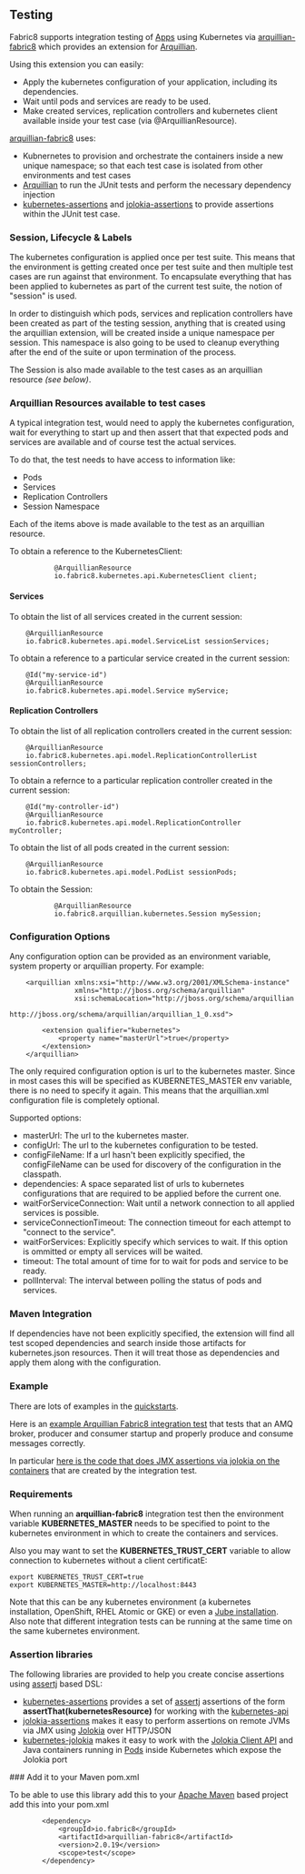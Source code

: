 ## Testing

Fabric8 supports integration testing of [Apps](apps.html) using Kubernetes via [arquillian-fabric8](https://github.com/fabric8io/fabric8/tree/master/components/arquillian-fabric8) which provides an extension for [Arquillian](http://arquillian.org/).

Using this extension you can easily:

* Apply the kubernetes configuration of your application, including its dependencies.
* Wait until pods and services are ready to be used.
* Make created services, replication controllers and kubernetes client available inside your test case (via @ArquillianResource).

[arquillian-fabric8](https://github.com/fabric8io/fabric8/tree/master/components/arquillian-fabric8) uses:

* Kubnernetes to provision and orchestrate the containers inside a new unique namespace; so that each test case is isolated from other environments and test cases
* [Arquillian](http://arquillian.org/) to run the JUnit tests and perform the necessary dependency injection
* [kubernetes-assertions](https://github.com/fabric8io/fabric8/tree/master/components/kubernetes-assertions) and [jolokia-assertions](https://github.com/fabric8io/fabric8/tree/master/components/jolokia-assertions) to provide assertions within the JUnit test case.

### Session, Lifecycle &amp; Labels

The kubernetes configuration is applied once per test suite. This means that the environment is getting created once per test suite and then multiple test cases are run against that environment.
To encapsulate everything that has been applied to kubernetes as part of the current test suite, the notion of "session" is used.

In order to distinguish which pods, services and replication controllers have been created as part of the testing session, anything that is created using the arquillian extension, will be created inside a unique namespace per session.
This namespace is also going to be used to cleanup everything after the end of the suite or upon termination of the process.

The Session is also made available to the test cases as an arquillian resource _(see below)_.


### Arquillian Resources available to test cases

A typical integration test, would need to apply the kubernetes configuration, wait for everything to start up and then assert that that expected pods and services are available and of course test the actual services.

To do that, the test needs to have access to information like:

* Pods
* Services
* Replication Controllers
* Session Namespace

Each of the items above is made available to the test as an arquillian resource. 


To obtain a reference to the KubernetesClient:

               @ArquillianResource
               io.fabric8.kubernetes.api.KubernetesClient client;

#### Services

To obtain the list of all services created in the current session:

        @ArquillianResource
        io.fabric8.kubernetes.api.model.ServiceList sessionServices;


To obtain a reference to a particular service created in the current session:


        @Id("my-service-id")
        @ArquillianResource
        io.fabric8.kubernetes.api.model.Service myService;

#### Replication Controllers


To obtain the list of all replication controllers created in the current session:

        @ArquillianResource
        io.fabric8.kubernetes.api.model.ReplicationControllerList sessionControllers;

To obtain a refernce to a particular replication controller created in the current session:


        @Id("my-controller-id")
        @ArquillianResource
        io.fabric8.kubernetes.api.model.ReplicationController myController;
        

To obtain the list of all pods created in the current session:
      
        @ArquillianResource
        io.fabric8.kubernetes.api.model.PodList sessionPods;
        
To obtain the Session:

               @ArquillianResource
               io.fabric8.arquillian.kubernetes.Session mySession;
        
### Configuration Options

Any configuration option can be provided as an environment variable, system property or arquillian property. 
For example:
        
        <arquillian xmlns:xsi="http://www.w3.org/2001/XMLSchema-instance"
                    xmlns="http://jboss.org/schema/arquillian"
                    xsi:schemaLocation="http://jboss.org/schema/arquillian
                    http://jboss.org/schema/arquillian/arquillian_1_0.xsd">
                    
            <extension qualifier="kubernetes">
                <property name="masterUrl">true</property>
            </extension>
        </arquillian>

The only required configuration option is url to the kubernetes master. Since in most cases this will be specified as KUBERNETES_MASTER env variable, there is no need
to specify it again. 
This means that the arquillian.xml configuration file is completely optional.
        
Supported options:
        
* masterUrl: The url to the kubernetes master.
* configUrl: The url to the kubernetes configuration to be tested.
* configFileName: If a url hasn't been explicitly specified, the configFileName can be used for discovery of the configuration in the classpath.
* dependencies: A space separated list of urls to kubernetes configurations that are required to be applied before the current one.
* waitForServiceConnection: Wait until a network connection to all applied services is possible.
* serviceConnectionTimeout: The connection timeout for each attempt to "connect to the service".
* waitForServices: Explicitly specify which services to wait. If this option is ommitted or empty all services will be waited.
* timeout: The total amount of time for to wait for pods and service to be ready.
* pollInterval: The interval between polling the status of pods and services.


### Maven Integration

If dependencies have not been explicitly specified, the extension will find all test scoped dependencies and search inside those artifacts for kubernetes.json resources.
Then it will treat those as dependencies and apply them along with the configuration.


### Example

There are lots of examples in the [quickstarts](http://fabric8.io/v2/quickstarts.html).

Here is an [example Arquillian Fabric8 integration test](https://github.com/fabric8io/fabric8/blob/master/itests/src/test/java/io/fabric8/itests/BrokerProducerConsumerIT.java#L57) that tests that an AMQ broker, producer and consumer startup and properly produce and consume messages correctly.

In particular [here is the code that does JMX assertions via jolokia on the containers](https://github.com/fabric8io/fabric8/blob/master/itests/src/test/java/io/fabric8/itests/BrokerProducerConsumerIT.java#L74) that are created by the integration test.

### Requirements

When running an **arquillian-fabric8** integration test then the environment variable **KUBERNETES_MASTER** needs to be specified to point to the kubernetes environment in which to create the containers and services.

Also you may want to set the **KUBERNETES_TRUST_CERT** variable to allow connection to kubernetes without a client certificatE:

    export KUBERNETES_TRUST_CERT=true
    export KUBERNETES_MASTER=http://localhost:8443

Note that this can be any kubernetes environment (a kubernetes installation, OpenShift, RHEL Atomic or GKE) or even a [Jube installation](http://fabric8.io/jube/getStarted.html). Also note that different integration tests can be running at the same time on the same kubernetes environment.

### Assertion libraries

The following libraries are provided to help you create concise assertions using [assertj](http://joel-costigliola.github.io/assertj/) based DSL:

 * [kubernetes-assertions](https://github.com/fabric8io/fabric8/tree/master/components/kubernetes-assertions) provides a set of [assertj](http://joel-costigliola.github.io/assertj/) assertions of the form **assertThat(kubernetesResource)** for working with the [kubernetes-api](https://github.com/fabric8io/fabric8/tree/master/components/kubernetes-api)
 * [jolokia-assertions](https://github.com/fabric8io/fabric8/tree/master/components/jolokia-assertions) makes it easy to perform assertions on remote JVMs via JMX using  [Jolokia](http://jolokia.org/) over HTTP/JSON
 * [kubernetes-jolokia](https://github.com/fabric8io/fabric8/tree/master/components/kubernetes-jolokia) makes it easy to work with the [Jolokia Client API](http://jolokia.org/reference/html/clients.html#client-java) and Java containers running in [Pods](http://fabric8.io/v2/pods.html) inside Kubernetes which expose the Jolokia port

### Add it to your Maven pom.xml

To be able to use this library add this to your [Apache Maven](http://maven.apache.org/) based project add this into your pom.xml

            <dependency>
                <groupId>io.fabric8</groupId>
                <artifactId>arquillian-fabric8</artifactId>
                <version>2.0.19</version>
                <scope>test</scope>
            </dependency>